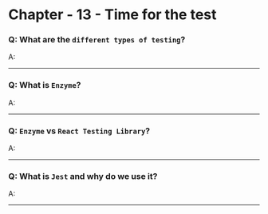 # Chapter - 13 - Time for the test

### Q: What are the `different types of testing`?
A:

---

### Q: What is `Enzyme`?
A:

---


### Q: `Enzyme` vs `React Testing Library`?
A:

---

### Q: What is `Jest` and why do we use it?
A:


---

